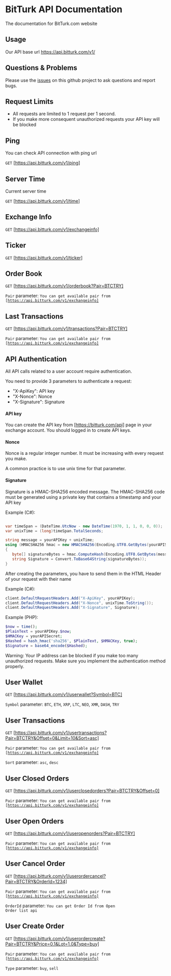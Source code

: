 # BitTurk API Documentation
The documentation for BitTurk.com website

## Usage

Our API base url https://api.bitturk.com/v1/



## Questions & Problems

Please use the [issues](https://github.com/BitTurk/BitTurkAPI/issues) on this github project to ask questions and report bugs.



## Request Limits

* All requests are limited to 1 request per 1 second.
* If you make more consequent unauthorized requests your API key will be blocked


## Ping
You can check API connection with ping url

<code>GET</code> [https://api.bitturk.com/v1/ping]



## Server Time
Current server time

<code>GET</code> [https://api.bitturk.com/v1/time]


## Exchange Info
<code>GET</code> [https://api.bitturk.com/v1/exchangeinfo]


## Ticker
<code>GET</code> [https://api.bitturk.com/v1/ticker]


## Order Book
<code>GET</code> [https://api.bitturk.com/v1/orderbook?Pair=BTCTRY]

<code>Pair</code> parameter: <code>You can get available pair from [https://api.bitturk.com/v1/exchangeinfo]</code>

## Last Transactions
<code>GET</code> [https://api.bitturk.com/v1/transactions?Pair=BTCTRY]

<code>Pair</code> parameter: <code>You can get available pair from [https://api.bitturk.com/v1/exchangeinfo]</code>





## API Authentication

All API calls related to a user account require authentication.

You need to provide 3 parameters to authenticate a request:

* "X-ApiKey": API key
* "X-Nonce": Nonce
* "X-Signature": Signature

#### API key

You can create the API key from [https://bitturk.com/api] page in your exchange account. You should logged in to create API keys.

#### Nonce

Nonce is a regular integer number. It must be increasing with every request you make.

A common practice is to use unix time for that parameter.

#### Signature

Signature is a HMAC-SHA256 encoded message. The HMAC-SHA256 code must be generated using a private key that contains a timestamp and your API key

Example (C#):
```c#

var timeSpan = (DateTime.UtcNow - new DateTime(1970, 1, 1, 0, 0, 0));
var unixTime = (long)timeSpan.TotalSeconds;

string message = yourAPIKey + unixTime;
using (HMACSHA256 hmac = new HMACSHA256(Encoding.UTF8.GetBytes(yourAPISecret)))
{
   byte[] signatureBytes = hmac.ComputeHash(Encoding.UTF8.GetBytes(message));
   string Signature = Convert.ToBase64String(signatureBytes));
}
```

After creating the parameters, you have to send them in the HTML Header of your request with their name

Example (C#):
```c#
client.DefaultRequestHeaders.Add("X-ApiKey", yourAPIKey);
client.DefaultRequestHeaders.Add("X-Nonce", unixTime.ToString());
client.DefaultRequestHeaders.Add("X-Signature", Signature);
```






Example (PHP):
```PHP
$now = time();
$PlainText = yourAPIKey.$now;
$HMACKey = yourAPISecret;
$Hashed = hash_hmac('sha256', $PlainText, $HMACKey, true);
$Signature = base64_encode($Hashed);
```


Warning: Your IP address can be blocked if you make too many unauthorized requests. Make sure you implement the authentication method properly.



## User Wallet
<code>GET</code> [https://api.bitturk.com/v1/userwallet?Symbol=BTC]

<code>Symbol</code> parameter: <code>BTC</code>, <code>ETH</code>, <code>XRP</code>, <code>LTC</code>,  <code>NEO</code>, <code>XMR</code>, <code>DASH</code>, <code>TRY</code>



## User Transactions
<code>GET</code> [https://api.bitturk.com/v1/usertransactions?Pair=BTCTRY&Offset=0&Limit=10&Sort=asc]

<code>Pair</code> parameter: <code>You can get available pair from [https://api.bitturk.com/v1/exchangeinfo]</code>

<code>Sort</code> parameter: <code>asc</code>, <code>desc</code>


## User Closed Orders
<code>GET</code> [https://api.bitturk.com/v1/userclosedorders?Pair=BTCTRY&Offset=0]

<code>Pair</code> parameter: <code>You can get available pair from [https://api.bitturk.com/v1/exchangeinfo]</code>



## User Open Orders
<code>GET</code> [https://api.bitturk.com/v1/useropenorders?Pair=BTCTRY]

<code>Pair</code> parameter: <code>You can get available pair from [https://api.bitturk.com/v1/exchangeinfo]</code>



## User Cancel Order
<code>GET</code> [https://api.bitturk.com/v1/userordercancel?Pair=BTCTRY&OrderId=1234]

<code>Pair</code> parameter: <code>You can get available pair from [https://api.bitturk.com/v1/exchangeinfo]</code>

<code>OrderId</code> parameter: <code>You can get Order Id from Open Order list api</code>



## User Create Order
<code>GET</code> [https://api.bitturk.com/v1/userordercreate?Pair=BTCTRY&Price=0.1&Lot=1.0&Type=buy]

<code>Pair</code> parameter: <code>You can get available pair from [https://api.bitturk.com/v1/exchangeinfo]</code>

<code>Type</code> parameter: <code>buy</code>, <code>sell</code>


